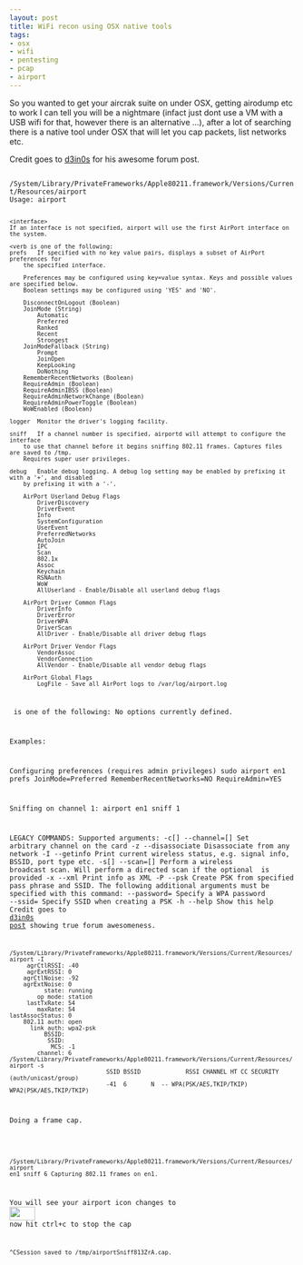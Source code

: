 ```yaml
--- 
layout: post
title: WiFi recon using OSX native tools
tags: 
- osx
- wifi
- pentesting
- pcap
- airport
---
```

So you wanted to get your aircrak suite on under OSX, getting airodump etc to work I can tell you will be a nightmare (infact just dont use a VM with a USB wifi for that, however there is an alternative ...), after a lot of searching there is a native tool under OSX that will let you cap packets, list networks etc.

Credit goes to <a href="http://forum.aircrack-ng.org/index.php?topic=293.msg34031#msg34031">d3in0s</a> for his awesome forum post.

<code>
/System/Library/PrivateFrameworks/Apple80211.framework/Versions/Current/Resources/airport
Usage: airport <interface> <verb> <options>

	<interface>
	If an interface is not specified, airport will use the first AirPort interface on the system.

	<verb is one of the following:
	prefs	If specified with no key value pairs, displays a subset of AirPort preferences for
		the specified interface.

		Preferences may be configured using key=value syntax. Keys and possible values are specified below.
		Boolean settings may be configured using 'YES' and 'NO'.

		DisconnectOnLogout (Boolean)
		JoinMode (String)
			Automatic
			Preferred
			Ranked
			Recent
			Strongest
		JoinModeFallback (String)
			Prompt
			JoinOpen
			KeepLooking
			DoNothing
		RememberRecentNetworks (Boolean)
		RequireAdmin (Boolean)
		RequireAdminIBSS (Boolean)
		RequireAdminNetworkChange (Boolean)
		RequireAdminPowerToggle (Boolean)
		WoWEnabled (Boolean)

	logger	Monitor the driver's logging facility.

	sniff	If a channel number is specified, airportd will attempt to configure the interface
		to use that channel before it begins sniffing 802.11 frames. Captures files are saved to /tmp.
		Requires super user privileges.

	debug	Enable debug logging. A debug log setting may be enabled by prefixing it with a '+', and disabled
		by prefixing it with a '-'.

		AirPort Userland Debug Flags
			DriverDiscovery
			DriverEvent
			Info
			SystemConfiguration
			UserEvent
			PreferredNetworks
			AutoJoin
			IPC
			Scan
			802.1x
			Assoc
			Keychain
			RSNAuth
			WoW
			AllUserland - Enable/Disable all userland debug flags

		AirPort Driver Common Flags
			DriverInfo
			DriverError
			DriverWPA
			DriverScan
			AllDriver - Enable/Disable all driver debug flags

		AirPort Driver Vendor Flags
			VendorAssoc
			VendorConnection
			AllVendor - Enable/Disable all vendor debug flags

		AirPort Global Flags
			LogFile - Save all AirPort logs to /var/log/airport.log

<options> is one of the following:
	No options currently defined.

Examples:

Configuring preferences (requires admin privileges)
	sudo airport en1 prefs JoinMode=Preferred RememberRecentNetworks=NO RequireAdmin=YES

Sniffing on channel 1:
	airport en1 sniff 1


LEGACY COMMANDS:
Supported arguments:
 -c[<arg>] --channel=[<arg>]    Set arbitrary channel on the card
 -z        --disassociate       Disassociate from any network
 -I        --getinfo            Print current wireless status, e.g. signal info, BSSID, port type etc.
 -s[<arg>] --scan=[<arg>]       Perform a wireless broadcast scan.
				   Will perform a directed scan if the optional <arg> is provided
 -x        --xml                Print info as XML
 -P        --psk                Create PSK from specified pass phrase and SSID.
				   The following additional arguments must be specified with this command:
                                  --password=<arg>  Specify a WPA password
                                  --ssid=<arg>      Specify SSID when creating a PSK
 -h        --help               Show this help
Credit goes to <a href="http://forum.aircrack-ng.org/index.php?PHPSESSID=osr5e11icl40hib1f57qkh0u35&topic=293.msg34031#msg34031">d3in0s post</a> showing true forum awesomeness. 

<code>
/System/Library/PrivateFrameworks/Apple80211.framework/Versions/Current/Resources/airport -I
     agrCtlRSSI: -40
     agrExtRSSI: 0
    agrCtlNoise: -92
    agrExtNoise: 0
          state: running
        op mode: station 
     lastTxRate: 54
        maxRate: 54
lastAssocStatus: 0
    802.11 auth: open
      link auth: wpa2-psk
          BSSID: <removed>
           SSID: <removed>
            MCS: -1
        channel: 6
/System/Library/PrivateFrameworks/Apple80211.framework/Versions/Current/Resources/airport -s
                            SSID BSSID             RSSI CHANNEL HT CC SECURITY (auth/unicast/group)
                          <removed> <removed> -41  6       N  -- WPA(PSK/AES,TKIP/TKIP) WPA2(PSK/AES,TKIP/TKIP)
</code>

Doing a frame cap.

<code>

/System/Library/PrivateFrameworks/Apple80211.framework/Versions/Current/Resources/airport en1 sniff 6
Capturing 802.11 frames on en1.
</code>

You will see your airport icon changes to <a href="http://www.saiweb.co.ukturbo.paulstamatiou.com/uploads/2011/09/Screen-shot-2011-09-23-at-11.20.28.png"><img src="http://www.saiweb.co.ukturbo.paulstamatiou.com/uploads/2011/09/Screen-shot-2011-09-23-at-11.20.28.png" alt="" title="Screen shot 2011-09-23 at 11.20.28" width="45" height="24" class="aligncenter size-full wp-image-1126" /></a> now hit ctrl+c to stop the cap

<code>
^CSession saved to /tmp/airportSniff813ZrA.cap.
</code>

